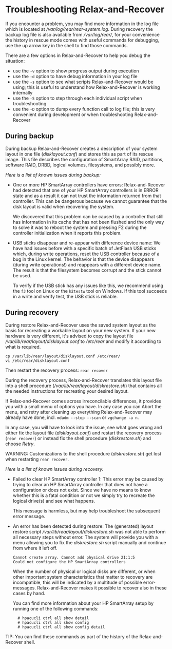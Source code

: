 
# Troubleshooting Relax-and-Recover

If you encounter a problem, you may find more information in the log file
which is located at _/var/log/rear/rear-system.log_. During recovery the backup
log file is also available from _/var/log/rear/_, for your convenience the
history in rescue mode comes with useful commands for debugging, use the up
arrow key in the shell to find those commands.

There are a few options in Relax-and-Recover to help you debug the situation:

 - use the `-v` option to show progress output during execution
 - use the `-d` option to have debug information in your log file
 - use the `-s` option to see what scripts Relax-and-Recover would be using;
   this is useful to understand how Relax-and-Recover is working internally
 - use the `-S` option to step through each individual script when
   troubleshooting
 - use the `-D` option to dump every function call to log file; this is very
   convenient during development or when troubleshooting Relax-and-Recover


## During backup

During backup Relax-and-Recover creates a description of your system layout
in one file (_disklayout.conf_) and stores this as part of its rescue image.
This file describes the configuration of SmartArray RAID, partitions,
software RAID, DRBD, logical volumes, filesystems, and possibly more.

_Here is a list of known issues during backup:_

* One or more HP SmartArray controllers have errors:
Relax-and-Recover had detected that one of your HP SmartArray controllers is
in ERROR state and as a result it can not trust the information returned from
that controller. This can be dangerous because we cannot guarantee that the
disk layout is valid when recovering the system.

    We discovered that this problem can be caused by a controller that still
has information in its cache that has not been flushed and the only way to
solve it was to reboot the system and pressing F2 during the controller
initialization when it reports this problem.

* USB sticks disappear and re-appear with difference device name:
We have had issues before with a specific batch of JetFlash USB sticks
which, during write operations, reset the USB controller because of a bug
in the Linux kernel. The behavior is that the device disappears (during
write operations!) and reappears with a different device name. The result
is that the filesystem becomes corrupt and the stick cannot be used.

    To verify if the USB stick has any issues like this, we recommend using
the `f3` tool on Linux or the `h2testw` tool on Windows. If this tool
succeeds in a write and verify test, the USB stick is reliable.


## During recovery

During restore Relax-and-Recover uses the saved system layout as the basis for
recreating a workable layout on your new system. If your new hardware is very
different, it's advised to copy the layout file
_/var/lib/rear/layout/disklayout.conf_ to _/etc/rear_ and modify it according
to what is required.

    cp /var/lib/rear/layout/disklayout.conf /etc/rear/
    vi /etc/rear/disklayout.conf

Then restart the recovery process: `rear recover`

During the recovery process, Relax-and-Recover translates this layout file
into a shell procedure (_/var/lib/rear/layout/diskrestore.sh_) that contains
all the needed instructions for recreating your desired layout.

If Relax-and-Recover comes across irreconcilable differences, it provides you
with a small menu of options you have. In any case you can Abort the menu, and
retry after cleaning up everything Relax-and-Recover may already have done, incl.
`mdadm --stop --scan` or `vgchange -a n`.

In any case, you will have to look into the issue, see what goes wrong and
either fix the layout file (_disklayout.conf_) and restart the recovery
process (`rear recover`) or instead fix the shell procedure (_diskrestore.sh_)
and choose *Retry*.

WARNING: Customizations to the shell procedure (_diskrestore.sh_) get
         lost when restarting `rear recover`.


_Here is a list of known issues during recovery:_

* Failed to clear HP SmartArray controller 1:
This error may be caused by trying to clear an HP SmartArray controller
that does not have a configuration or does not exist. Since we have no
means to know whether this is a fatal condition or not we simply try to
recreate the logical drive(s) and see what happens.

    This message is harmless, but may help troubleshoot the subsequent error
message.

* An error has been detected during restore:
The (generated) layout restore script _/var/lib/rear/layout/diskrestore.sh_
was not able to perform all necessary steps without error. The system will
provide you with a menu allowing you to fix the _diskrestore.sh_ script
manually and continue from where it left off.

      Cannot create array. Cannot add physical drive 2I:1:5
      Could not configure the HP SmartArray controllers

    When the number of physical or logical disks are different, or when other
important system characteristics that matter to recovery are incompatible,
this will be indicated by a multitude of possible error-messages.
Relax-and-Recover makes it possible to recover also in these cases by hand.

    You can find more information about your HP SmartArray setup by running one of
the following commands:

        # hpacucli ctrl all show detail
        # hpacucli ctrl all show config
        # hpacucli ctrl all show config detail


TIP: You can find these commands as part of the history of the
Relax-and-Recover shell.
